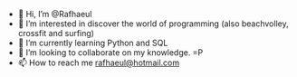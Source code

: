 - 👋 Hi, I’m @Rafhaeul
- 👀 I’m interested in discover the world of programming (also beachvolley, crossfit and surfing)
- 🌱 I’m currently learning Python and SQL
- 💞️ I’m looking to collaborate on my knowledge. =P
- 📫 How to reach me rafhaeul@hotmail.com

<!---
Rafhaeul/Rafhaeul is a ✨ special ✨ repository because its `README.md` (this file) appears on your GitHub profile.
You can click the Preview link to take a look at your changes.
--->
